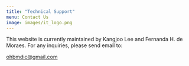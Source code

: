 ```yaml
---
title: "Technical Support"
menu: Contact Us
image: images/it_logo.png
---
```


This website is currently maintained by Kangjoo Lee and Fernanda H. de Moraes. For any inquiries, please send email to: <p style="color:blue;">ohbmdic@gmail.com</p>
